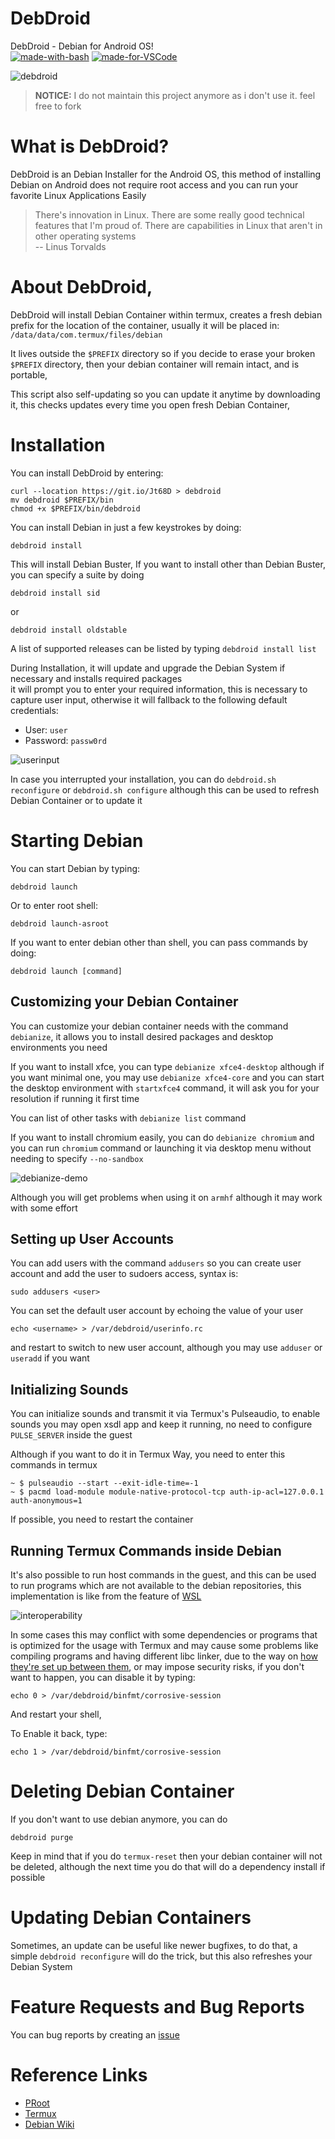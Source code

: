 # DebDroid
DebDroid - Debian for Android OS! \
[![made-with-bash](https://img.shields.io/badge/Made%20with-Bash-1f425f.svg)](https://www.gnu.org/software/bash/) [![made-for-VSCode](https://img.shields.io/badge/Made%20for-VSCode-1f425f.svg)](https://code.visualstudio.com/)

![debdroid](./images/neofetch.png)

> **NOTICE:** I do not maintain this project anymore as i don't use it. feel free to fork

# What is DebDroid?
DebDroid is an Debian Installer for the Android OS, this method of installing Debian on Android does not require root access and you can run your favorite Linux Applications Easily

> There's innovation in Linux. There are some really good technical features that I'm proud of. There are capabilities in Linux that aren't in other operating systems \
	-- Linus Torvalds

# About DebDroid,
DebDroid will install Debian Container within termux, creates a fresh debian prefix for the location of the container, usually it will be placed in: \
`/data/data/com.termux/files/debian`

It lives outside the `$PREFIX` directory so if you decide to erase your broken `$PREFIX` directory, then your debian container will remain intact, and is portable,

This script also self-updating so you can update it anytime by downloading it, this checks updates every time you open fresh Debian Container,

# Installation
You can install DebDroid by entering:
```
curl --location https://git.io/Jt68D > debdroid
mv debdroid $PREFIX/bin
chmod +x $PREFIX/bin/debdroid
```

You can install Debian in just a few keystrokes by doing:
```
debdroid install
```
This will install Debian Buster, If you want to install other than Debian Buster, you can specify a suite by doing
```
debdroid install sid
```
or
```
debdroid install oldstable
```

A list of supported releases can be listed by typing `debdroid install list`

During Installation, it will update and upgrade the Debian System if necessary and installs required packages \
it will prompt you to enter your required information, this is necessary to capture user input, otherwise it will fallback to the following default credentials:
* User: `user`
* Password: `passw0rd`

![userinput](./images/userinput.png)

In case you interrupted your installation, you can do `debdroid.sh reconfigure` or `debdroid.sh configure` although this can be used to refresh Debian Container or to update it

# Starting Debian
You can start Debian by typing:
```
debdroid launch
```
Or to enter root shell:
```
debdroid launch-asroot
```

If you want to enter debian other than shell, you can pass commands by doing:
```
debdroid launch [command]
```

## Customizing your Debian Container
You can customize your debian container needs with the command `debianize`, it allows you to install desired packages and desktop environments you need

If you want to install xfce, you can type `debianize xfce4-desktop` although if you want minimal one, you may use `debianize xfce4-core` and you can start the desktop environment with `startxfce4` command, it will ask you for your resolution if running it first time

You can list of other tasks with `debianize list` command

If you want to install chromium easily, you can do `debianize chromium` and you can run `chromium` command or launching it via desktop menu without needing to specify `--no-sandbox`

![debianize-demo](./images/debianize-chromium.gif)

Although you will get problems when using it on `armhf` although it may work with some effort

## Setting up User Accounts
You can add users with the command `addusers` so you can create user account and add the user to sudoers access, syntax is:
```
sudo addusers <user>
```

You can set the default user account by echoing the value of your user
```
echo <username> > /var/debdroid/userinfo.rc
```
and restart to switch to new user account, although you may use `adduser` or `useradd` if you want

## Initializing Sounds
You can initialize sounds and transmit it via Termux's Pulseaudio, to enable sounds you may open xsdl app and keep it running, no need to configure `PULSE_SERVER` inside the guest

Although if you want to do it in Termux Way, you need to enter this commands in termux
```
~ $ pulseaudio --start --exit-idle-time=-1
~ $ pacmd load-module module-native-protocol-tcp auth-ip-acl=127.0.0.1 auth-anonymous=1
```
If possible, you need to restart the container

## Running Termux Commands inside Debian
It's also possible to run host commands in the guest, and this can be used to run programs which are not available to the debian repositories, this implementation is like from the feature of [WSL](https://docs.microsoft.com/en-us/windows/wsl/interop)

![interoperability](./images/termux-cmds-debian.jpg)

In some cases this may conflict with some dependencies or programs that is optimized for the usage with Termux and may cause some problems like compiling programs and having different libc linker, due to the way on [how they're set up between them](https://wiki.termux.com/wiki/Differences_from_Linux), or may impose security risks, if you don't want to happen, you can disable it by typing:
```
echo 0 > /var/debdroid/binfmt/corrosive-session
```
And restart your shell,

To Enable it back, type:
```
echo 1 > /var/debdroid/binfmt/corrosive-session
```

# Deleting Debian Container
If you don't want to use debian anymore, you can do
```
debdroid purge
```

Keep in mind that if you do `termux-reset` then your debian container will not be deleted, although the next time you do that will do a dependency install if possible

# Updating Debian Containers
Sometimes, an update can be useful like newer bugfixes, to do that, a simple `debdroid reconfigure` will do the trick, but this also refreshes your Debian System

# Feature Requests and Bug Reports
You can bug reports by creating an [issue](https://github.com/WMCB-Tech/debdroid-ng/issues)

# Reference Links
* [PRoot](https://proot-me.github.io/)
* [Termux](https://termux.com)
* [Debian Wiki](https://wiki.debian.org)
